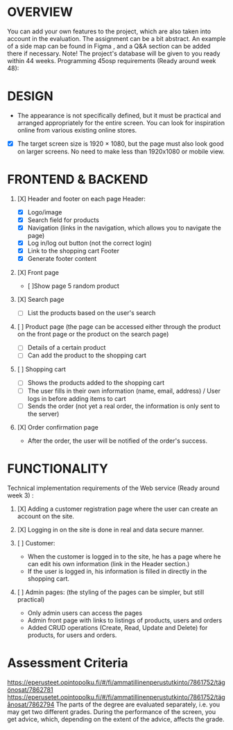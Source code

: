 # OVERVIEW
You can add your own features to the project, which are also taken into account in the evaluation.
The assignment can be a bit abstract. An example of a side map can be found in Figma  , and a Q&A section can be added there if necessary.
Note! The project's database will be given to you ready within 44 weeks.
Programming 45osp requirements (Ready around week 48):



# DESIGN
- The appearance is not specifically defined, but it must be practical and arranged appropriately for the entire screen. You can look for inspiration online from various existing online stores. 
- [X] The target screen size is 1920 × 1080, but the page must also look good on larger screens. No need to make less than 1920x1080 or mobile view.



# FRONTEND & BACKEND

1. [X] Header and footer on each page
Header:
   - [X] Logo/image
   - [X] Search field for products
   - [X] Navigation (links in the navigation, which allows you to navigate the page)
   - [X] Log in/log out button (not the correct login)
   - [X] Link to the shopping cart
Footer
   - [X] Generate footer content

2. [X] Front page
   - [ ]Show page 5 random product

3. [X] Search page
   - [ ] List the products based on the user's search

4. [ ] Product page (the page can be accessed either through the product on the front page or the product on the search page)
   - [ ] Details of a certain product
   - [ ] Can add the product to the shopping cart

5. [ ] Shopping cart
   - [ ] Shows the products added to the shopping cart
   - [ ] The user fills in their own information (name, email, address) / User logs in before adding items to cart
   - [ ] Sends the order (not yet a real order, the information is only sent to the server)

6. [X] Order confirmation page
   - After the order, the user will be notified of the order's success.



# FUNCTIONALITY

Technical implementation requirements of the Web service (Ready around week 3) :

1. [X] Adding a customer registration page where the user can create an account on the site.

2. [X] Logging in on the site is done in real and data secure manner.

3. [ ] Customer:
   - When the customer is logged in to the site, he has a page where he can edit his own information (link in the Header section.)
   - If the user is logged in, his information is filled in directly in the shopping cart.

4. [ ] Admin pages: (the styling of the pages can be simpler, but still practical)
   - Only admin users can access the pages
   - Admin front page with links to listings of products, users and orders
   - Added CRUD operations (Create, Read, Update and Delete) for products, for users and orders.





# Assessment Criteria

https://eperusteet.opintopolku.fi/#/fi/ammatillinenperustutkinto/7861752/tägönosat/7862781
https://eperusetet.opintopolku.fi/#/fi/ammatillinenperustutkinto/7861752/tägånosat/7862794
The parts of the degree are evaluated separately, i.e. you may get two different grades.
During the performance of the screen, you get advice, which, depending on the extent of the advice, affects the grade.